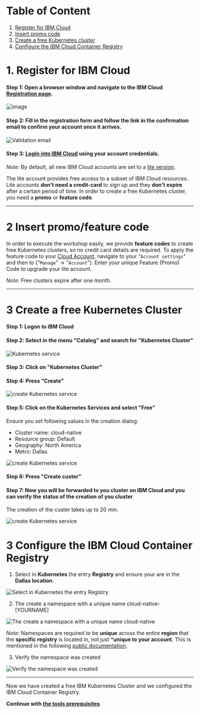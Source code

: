 # Table of Content

1. [Register for IBM Cloud](#part-SETUP-00)
2. [Insert promo code](#part-SETUP-01)
3. [Create a free Kubernetes cluster](#part-SETUP-02)
4. [Configure the IBM Cloud Container Registry](#part-SETUP-03)

# 1. Register for IBM Cloud <a name="part-SETUP-00"></a>

#### Step 1: Open a browser window and navigate to the IBM Cloud [Registration page](https://ibm.biz/Bd2JHx).

![image](images/registration.png)

#### Step 2: Fill in the registration form and follow the link in the **confirmation email** to confirm your account once it arrives.

![Validation email](images/email.png)

#### Step 3: [Login into IBM Cloud](https://ibm.biz/Bd2JHx) using your account credentials.

_Note:_ By default, all new IBM Cloud accounts are set to a [lite version](https://www.ibm.com/cloud/pricing).

The lite account provides free access to a subset of IBM Cloud resources. Lite accounts **don't need a credit-card** to sign up and they **don't expire** after a certain period of time. 
In order to create a free Kubernetes cluster, you need a **promo** or **feature code**.

---

# 2 Insert promo/feature code <a name="part-SETUP-01"></a>

In order to execute the workshop easily, we provide **feature codes** to create free Kubernetes clusters, so no credit card details are required.
To apply the feature code to your [Cloud Account](https://cloud.ibm.com/account), navigate to your "`Account settings`" and then to ("`Manage`" -> "`Account`").
Enter your unique Feature (Promo) Code to upgrade your lite account.

_Note:_ Free clusters expire after one month.

---

# 3 Create a free Kubernetes Cluster <a name="part-SETUP-02"></a>

#### Step 1: Logon to IBM Cloud

#### Step 2: Select in the menu "Catalog" and search for "Kubernetes Cluster"

![Kubernetes service](images/ibmcloud-catalog.png)

#### Step 3: Click on "Kubernetes Cluster"

#### Step 4: Press "Create"

![create Kubernetes service](images/ibmcloud-create-kubernetes-1.png)

#### Step 5: Click on the Kubernetes Services and select "Free"

Ensure you set following values in the creation dialog:

* Cluster name:     cloud-native
* Resource group:   Default
* Geography:        North America
* Metro:            Dallas

![create Kubernetes service](images/ibmcloud-create-kubernetes-2.png)

#### Step 6: Press "Create custer"

#### Step 7: Now you will be forwarded to you cluster on IBM Cloud and you can verify the status of the creation of you cluster

The creation of the custer takes up to 20 min.

![create Kubernetes service](images/ibmcloud-create-kubernetes-3.png)

# 3 Configure the IBM Cloud Container Registry <a name="part-SETUP-03"></a>

1. Select in **Kubernetes** the entry **Registry** and ensure your are in the **Dallas location**.

![Select in Kubernetes the entry Registry](images/ibmcloud-configure-container-registry-1.png)

2. The create a namespace with a unique name cloud-native-[YOURNAME]

![The create a namespace with a unique name cloud-native](images/ibmcloud-configure-container-registry-2.png)

_Note:_ Namespaces are required to be **unique** across the entire **region** that the **specific registry** is located in, not just ***unique to your account**. This is mentioned in the following [public documentation](https://cloud.ibm.com/docs/services/Registry?topic=registry-getting-started#gs_registry_namespace_add).

3. Verify the namespace was created

![Verify the namespace was created](images/ibmcloud-configure-container-registry-3.png)

---

Now we have created a free IBM Kubernetes Cluster and we configured the IBM Cloud Container Registry.

__Continue with [the tools prerequisites](./1-prereqs.md#tools)__ 
